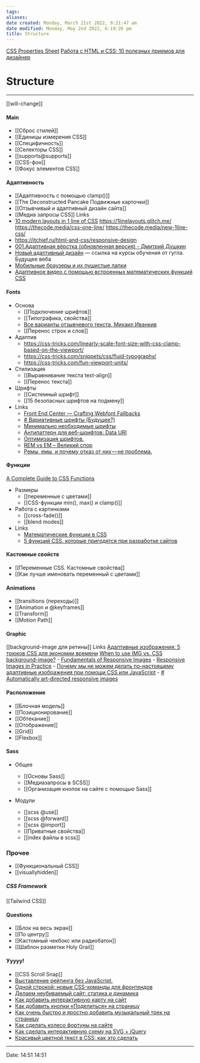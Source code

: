 ```yaml
---
tags: 
aliases: 
date created: Monday, March 21st 2022, 9:21:47 am
date modified: Monday, May 2nd 2022, 6:19:26 pm
title: Structure
---
```

[CSS Properties Sheet](https://docs.google.com/spreadsheets/d/1-pca7hev_jizbaKW1ns13kvHFQUz6R1rz7SyXg8dQAQ/edit#gid=0)
[Работа с HTML и CSS: 10 полезных приемов для дизайнер](https://nuancesprog.ru/p/12211/)

# Structure

---
[[will-change]]

#### Main

- [[Сброс стилей]]
- [[Единицы измерения CSS]]
- [[Специфичность]]
- [[Селекторы CSS]]
- [[supports@supports]]
- [[CSS-фон]]
- [[Фокус элементов CSS]]

#### Адаптивность

- [[Адаптивность с помощью clamp()]]
- [[The Deconstructed Pancake Подвижные карточки]]
- [[Отзывчивый и адаптивный дизайн сайта]]
- [[Медиа запросы CSS]]
 Links
- [10 modern layouts in 1 line of CSS](https://www.youtube.com/watch?v=qm0IfG1GyZU) https://1linelayouts.glitch.me/ https://thecode.media/css-one-line/ https://thecode.media/new-1line-css/
- https://itchief.ru/html-and-css/responsive-design
- [001.Адаптивная вёрстка (обновленная версия) - Дмитрий Душкин](https://www.youtube.com/watch?v=5jTDpz7OXD4)
- [Новый адаптивный дизайн](https://www.youtube.com/watch?v=dhrX_biPH8c) — ссылка на курсы обучения от гугла. Будущее веба
- [Мобильные браузеры и их пушистые лапки](https://habr.com/ru/company/zerotech/blog/336172/)
- [Адаптивное видео с помощью встроенных математических функций CSS](https://yoksel.github.io/adaptive-video-with-css-math/)

#### Fonts

- Основа
	- [[Подключение шрифтов]]
	- [[Типографика, свойства]]
	- [Все варианты отзывчевого текста, Михаил Иванкив](https://www.youtube.com/watch?v=cO2-zYzjyD0)
	- [[Перенос строк и слов]]
- Адаптив
	- https://css-tricks.com/linearly-scale-font-size-with-css-clamp-based-on-the-viewport/		
	- https://css-tricks.com/snippets/css/fluid-typography/
	- https://css-tricks.com/fun-viewport-units/
- Стилизация
	- [[Выравнивание текста text-align]]
	- [[Перенос текста]]
- Шрифты
	- [[Системный шрифт]]
	- [[15 безопасных шрифтов на подмену]]
- Links
	- [Front End Center — Crafting Webfont Fallbacks](https://www.youtube.com/watch?v=tO01ul1WNW8&t=604s)
	- [# Вариативные шрифты (Будущее?)](https://yoksel.github.io/opentype-variable-fonts/)
	- [Минимально необходимые шрифты](https://css-live.ru/articles/minimalno-neobxodimye-shrifty.html)
	- [Антипаттерн для веб-шрифтов: Data URI](https://css-live.ru/articles/antipattern-dlya-veb-shriftov-data-uri.html)
	- [Оптимизация шрифтов.](https://developers.google.com/web/fundamentals/performance/optimizing-content-efficiency/webfont-optimization?hl=ru)
	- [REM vs EM – Великий спор](https://habr.com/ru/post/280125/)
	- [Ремы, емы, и почему отказ от них — не проблема.](https://medium.com/devschacht/david-gilbertson-rems-and-ems-and-why-you-probably-dont-need-them-3b2b1e785787)

#### Функции
[A Complete Guide to CSS Functions](https://css-tricks.com/complete-guide-to-css-functions/)
- Размеры
	- [[переменные с цветами]]
	- [[CSS-функции min(), max() и clamp()]]
- Работа с картинками
	- [[cross-fade()]]
	- [[blend modes]]
- Links
	- [Математические функции в CSS](https://yoksel.github.io/css-math/#restrictions)
	- [5 функций CSS, которые пригодятся при разработке сайтов](https://nuancesprog.ru/p/12643/)

#### Кастомные свойств

- [[Переменные CSS. Кастомные свойства]]
- [[Как лучше именовать переменный с цветами]]

#### Animations

- [[transitions (переходы)]]
- [[Animation и @keyframes]]
- [[Transform]]
- [[Motion Path]]

#### Graphic

[[background-image для ретины]]
 Links
 [Адаптивные изображения: 5 трюков CSS для экономии времени](https://proglib.io/p/responsive-images)
 [When to use IMG vs. CSS background-image?](https://stackoverflow.com/questions/492809/when-to-use-img-vs-css-background-image)
	- [Fundamentals of Responsive Images](https://www.lullabot.com/articles/fundamentals-of-responsive-images)
	- [Responsive Images in Practice](http://alistapart.com/article/responsive-images-in-practice/)
	- [Почему мы не можем делать по-настоящему адаптивные изображения при помощи CSS или JavaScript](https://css-live.ru/articles/pochemu-my-ne-mozhem-delat-po-nastoyashhemu-adaptivnye-izobrazheniya-pri-pomoshhi-css-ili-javascript.html)
	- [# Automatically art-directed responsive images](https://cloudinary.com/blog/automatically_art_directed_responsive_images)

#### Расположение

- [[Блочная модель]]
- [[Позиционирование]]
- [[Обтекание]]
- [[Отображение]]
- [[Grid]]
- [[Flexbox]]

#### Sass

- Общее
	- [[Основы Sass]]
	- [[Медиазапросы в SCSS]]
	- [[Организация кнопок на сайте с помощью Sass]]
	
- Модули
	- [[scss @use]]
	- [[scss @forward]]
	- [[scss @import]]
	- [[Приватные свойства]]
	- [[index файлы в scss]]

### Прочее

- [[Функциональный CSS]]
- [[visuallyhidden]]

##### CSS Framework

[[Tailwind CSS]]

#### Questions

- [[Блок на весь экран]]
- [[По центру]]
- [[Кастомный чекбокс или радиобатон]]
- [[Шаблон разметки Holy Grail]]

#### Ууууу!

- [[CSS Scroll Snap]]
- [Выставление рейтинга без JavaScript.](https://eugeno.ru/%D0%B1%D0%BB%D0%BE%D0%B3/%D0%B2%D1%8B%D1%81%D1%82%D0%B0%D0%B2%D0%BB%D0%B5%D0%BD%D0%B8%D0%B5-%D1%80%D0%B5%D0%B9%D1%82%D0%B8%D0%BD%D0%B3%D0%B0)
- [Одной строкой: новые CSS-команды для фронтендов](https://thecode.media/css-one-line/)
- [Делаем неубиваемый сайт: статика и динамика](https://thecode.media/static/)
- [Как добавить интерактивную карту на сайт](https://thecode.media/maps/)
- [Как добавить кнопки «Поделиться» на страницу](https://thecode.media/quick-share/)
- [Как очень быстро и яростно добавить музыкальный трек на страницу](https://thecode.media/comments/)
- [Как сделать колесо фортуны на сайте](https://thecode.media/fortune/)
- [ Как сделать интерактивную схему на SVG + jQuery](https://snipp.ru/html-css/interactive-map)
- [Красивый цветной текст в CSS: как это сделать](https://thecode.media/fill-color/)
---

Date: 14:51 14:51
